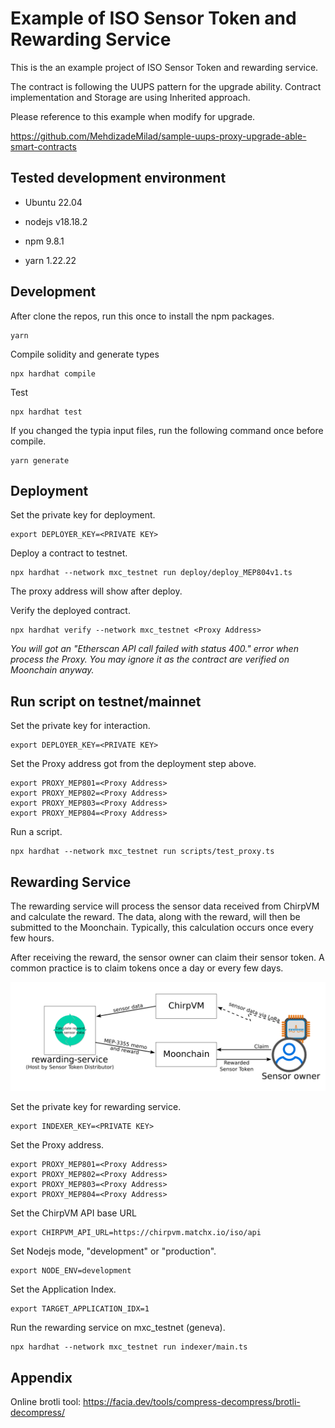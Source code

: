 # Example of ISO Sensor Token and Rewarding Service

This is the an example project of ISO Sensor Token and rewarding service.

The contract is following the UUPS pattern for the upgrade ability. Contract implementation and Storage are using Inherited approach.

Please reference to this example when modify for upgrade.

https://github.com/MehdizadeMilad/sample-uups-proxy-upgrade-able-smart-contracts



## Tested development environment

- Ubuntu 22.04

- nodejs v18.18.2

- npm 9.8.1

- yarn 1.22.22



## Development

After clone the repos, run this once to install the npm packages.

```
yarn
```



Compile solidity and generate types

```
npx hardhat compile
```



Test

```
npx hardhat test
```



If you changed the typia input files, run the following command once before compile.

```
yarn generate
```



## Deployment

Set the private key for deployment.

```
export DEPLOYER_KEY=<PRIVATE KEY>
```



Deploy a contract to testnet.

```
npx hardhat --network mxc_testnet run deploy/deploy_MEP804v1.ts
```

The proxy address will show after deploy.



Verify the deployed contract.

```
npx hardhat verify --network mxc_testnet <Proxy Address>
```

*You will got an "Etherscan API call failed with status 400." error when process the Proxy. You may ignore it as the contract are verified on Moonchain anyway.*



## Run script on testnet/mainnet

Set the private key for interaction.

```
export DEPLOYER_KEY=<PRIVATE KEY>
```



Set the Proxy address got from the deployment step above.

```
export PROXY_MEP801=<Proxy Address>
export PROXY_MEP802=<Proxy Address>
export PROXY_MEP803=<Proxy Address>
export PROXY_MEP804=<Proxy Address>
```



Run a script.

```
npx hardhat --network mxc_testnet run scripts/test_proxy.ts
```



## Rewarding Service

The rewarding service will process the sensor data received from ChirpVM and calculate the reward. The data, along with the reward, will then be submitted to the Moonchain. Typically, this calculation occurs once every few hours.

After receiving the reward, the sensor owner can claim their sensor token. A common practice is to claim tokens once a day or every few days.

![BlockDiagram](doc/BlockDiagram.png)



Set the private key for rewarding service.

```
export INDEXER_KEY=<PRIVATE KEY>
```



Set the Proxy address.

```
export PROXY_MEP801=<Proxy Address>
export PROXY_MEP802=<Proxy Address>
export PROXY_MEP803=<Proxy Address>
export PROXY_MEP804=<Proxy Address>
```



Set the ChirpVM API base URL

```
export CHIRPVM_API_URL=https://chirpvm.matchx.io/iso/api
```



Set Nodejs mode, "development" or "production".

```
export NODE_ENV=development
```



Set the Application Index.

```
export TARGET_APPLICATION_IDX=1
```



Run the rewarding service on mxc_testnet (geneva).

```
npx hardhat --network mxc_testnet run indexer/main.ts
```



## Appendix

Online brotli tool: https://facia.dev/tools/compress-decompress/brotli-decompress/

